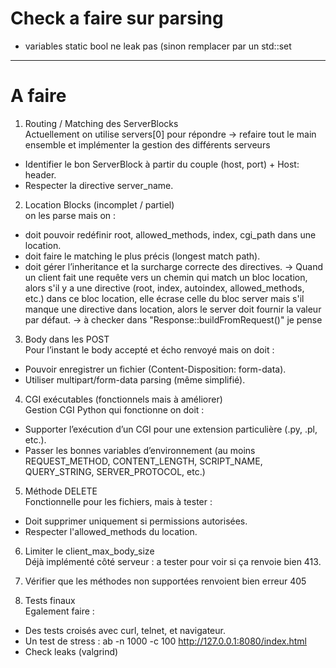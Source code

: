 # Check a faire sur parsing
- variables static bool ne leak pas (sinon remplacer par un std::set

---  

# A faire 
1. Routing / Matching des ServerBlocks   
Actuellement on utilise servers[0] pour répondre -> refaire tout le main ensemble et implémenter la gestion des différents serveurs
- Identifier le bon ServerBlock à partir du couple (host, port) + Host: header.
- Respecter la directive server_name.

2. Location Blocks (incomplet / partiel)   
on les parse mais on :
- doit pouvoir redéfinir root, allowed_methods, index, cgi_path dans une location.
- doit faire le matching le plus précis (longest match path).
- doit gérer l’inheritance et la surcharge correcte des directives.
-> Quand un client fait une requête vers un chemin qui match un bloc location, alors s'il y a une directive (root, index, autoindex, allowed_methods, etc.) dans ce bloc location, elle écrase celle du bloc server mais s'il manque une directive dans location, alors le server doit fournir la valeur par défaut.
-> à checker dans "Response::buildFromRequest()" je pense

3. Body dans les POST   
Pour l’instant le body accepté et écho renvoyé
mais on doit :
- Pouvoir enregistrer un fichier (Content-Disposition: form-data).
- Utiliser multipart/form-data parsing (même simplifié).

4. CGI exécutables (fonctionnels mais à améliorer)   
Gestion CGI Python qui fonctionne
on doit :
- Supporter l’exécution d’un CGI pour une extension particulière (.py, .pl, etc.).
- Passer les bonnes variables d’environnement (au moins REQUEST_METHOD, CONTENT_LENGTH, SCRIPT_NAME, QUERY_STRING, SERVER_PROTOCOL, etc.)

5. Méthode DELETE   
Fonctionnelle pour les fichiers, mais à tester :
- Doit supprimer uniquement si permissions autorisées.
- Respecter l'allowed_methods du location.

6. Limiter le client_max_body_size   
Déjà implémenté côté serveur : a tester pour voir si ça renvoie bien 413.

7. Vérifier que les méthodes non supportées renvoient bien erreur 405   

8. Tests finaux   
Egalement faire :
- Des tests croisés avec curl, telnet, et navigateur.
- Un test de stress : ab -n 1000 -c 100 http://127.0.0.1:8080/index.html
- Check leaks (valgrind)
